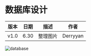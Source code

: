 ﻿#   数据库设计

|版本|日期|描述|作者|
|-|-|-|-|
|v1.0|6.30|整理图片|Derryyan|

![database][1]


  [1]: https://github.com/the-earn-money-system/Document/blob/master/docs/imgs/07-02-DatabaseER.PNG?raw=true